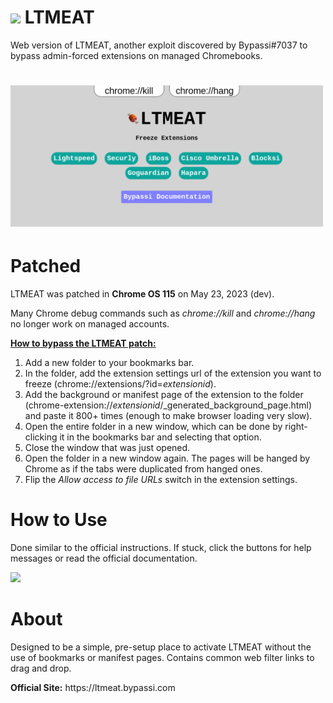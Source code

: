 # <img width="22px" src="https://ltmeat.bypassi.com/img/icon.png"> LTMEAT</img>
Web version of LTMEAT, another exploit discovered by Bypassi#7037 to bypass admin-forced extensions on managed Chromebooks.
# <img width="500px" src="https://github.com/AshtonDavies/LTMEAT/blob/main/screenshot.png?raw=true"></img>
# Patched
LTMEAT was patched in <b>Chrome OS 115</b> on May 23, 2023 (dev).
<p>
Many Chrome debug commands such as <em>chrome://kill</em> and <em>chrome://hang</em> no longer work on managed accounts.
<p>
<b><ins>How to bypass the LTMEAT patch:</ins></b>
<ol>
<li>Add a new folder to your bookmarks bar.</li>
<li>In the folder, add the extension settings url of the extension you want to freeze (chrome://extensions/?id=<em>extensionid</em>).</li>
<li>Add the background or manifest page of the extension to the folder (chrome-extension://<em>extensionid</em>/_generated_background_page.html) and paste it 800+ times (enough to make browser loading very slow).</li>
<li>Open the entire folder in a new window, which can be done by right-clicking it in the bookmarks bar and selecting that option.</li>
<li>Close the window that was just opened.</li>
<li>Open the folder in a new window again. The pages will be hanged by Chrome as if the tabs were duplicated from hanged ones.</li>
<li>Flip the <em>Allow access to file URLs</em> switch in the extension settings.</li>
</ol>

# How to Use
Done similar to the official instructions. If stuck, click the buttons for help messages or read the official documentation.

<img width="500px" src="https://github.com/AshtonDavies/LTMEAT/blob/main/tutorial.gif?raw=true"></img>

# About
Designed to be a simple, pre-setup place to activate LTMEAT without the use of bookmarks or manifest pages. Contains common web filter links to drag and drop.
<p><b>Official Site:</b> https://ltmeat.bypassi.com
